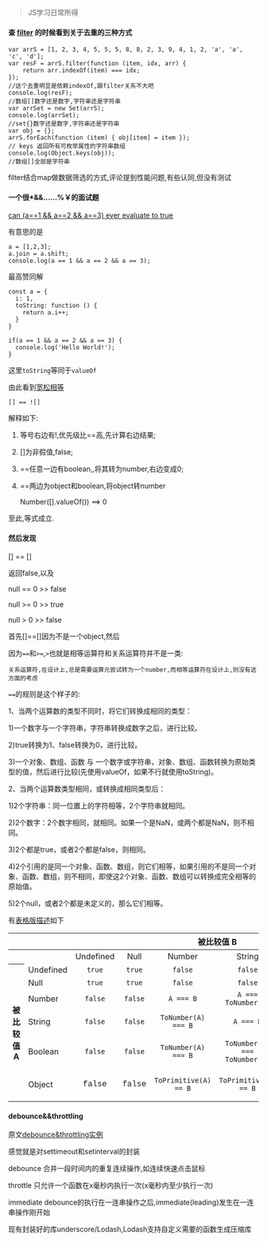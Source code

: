<blockquote>JS学习日常所得</blockquote>

#### 查 [filter](https://juejin.im/post/5a5f3eaf518825733201a6a7) 的时候看到关于去重的三种方式

    var arrS = [1, 2, 3, 4, 5, 5, 5, 8, 8, 2, 3, 9, 4, 1, 2, 'a', 'a', 'c', 'd'];
    var resF = arrS.filter(function (item, idx, arr) {
        return arr.indexOf(item) === idx;
    });
    //这个去重明显是依赖indexOf,跟filter关系不大吧
    console.log(resF);
    //数组[]数字还是数字,字符串还是字符串
    var arrSet = new Set(arrS);
    console.log(arrSet);
    //set{}数字还是数字,字符串还是字符串
    var obj = {};
    arrS.forEach(function (item) { obj[item] = item });
    // keys 返回所有可枚举属性的字符串数组
    console.log(Object.keys(obj));
    //数组[]全部是字符串

filter结合map做数据筛选的方式,评论提到性能问题,有些认同,但没有测试

#### 一个很*&&……%￥的面试题

[can (a==1 && a==2 && a==3) ever evaluate to true](https://stackoverflow.com/questions/48270127/can-a-1-a-2-a-3-ever-evaluate-to-true)

有意思的是

    a = [1,2,3];
    a.join = a.shift;
    console.log(a == 1 && a == 2 && a == 3);

最高赞同解

    const a = {
      i: 1,
      toString: function () {
        return a.i++;
      }
    }

    if(a == 1 && a == 2 && a == 3) {
      console.log('Hello World!');
    }

这里`toString`等同于`valueOf`

由此看到[宽松相等](https://www.zhihu.com/question/46943112/answer/122096589)

    [] == ![]

解释如下:
1. 等号右边有!,优先级比==高,先计算右边结果;
2. []为非假值,false;
3. ==任意一边有boolean,,将其转为number,右边变成0;
4. ==两边为object和boolean,将object转number

    Number([].valueOf()) ==> 0

至此,等式成立.

#### 然后发现

[] == []

返回false,以及

null == 0 >> false

null >= 0 >> true

null > 0 >> false

首先[]==[]因为不是一个object,然后

因为`==`和`>=`,`>`也就是相等运算符和关系运算符并不是一类:

    关系运算符,在设计上,总是需要运算元尝试转为一个number,而相等运算符在设计上,则没有这方面的考虑

`==`的规则是这个样子的:

1、当两个运算数的类型不同时，将它们转换成相同的类型：

1)一个数字与一个字符串，字符串转换成数字之后，进行比较。

2)true转换为1、false转换为0，进行比较。

3)一个对象、数组、函数 与 一个数字或字符串，对象、数组、函数转换为原始类型的值，然后进行比较(先使用valueOf，如果不行就使用toString)。

2、当两个运算数类型相同，或转换成相同类型后：

1)2个字符串：同一位置上的字符相等，2个字符串就相同。

2)2个数字：2个数字相同，就相同。如果一个是NaN，或两个都是NaN，则不相同。

3)2个都是true，或者2个都是false，则相同。

4)2个引用的是同一个对象、函数、数组，则它们相等，如果引用的不是同一个对象、函数、数组，则不相同，即使这2个对象、函数、数组可以转换成完全相等的原始值。

5)2个null，或者2个都是未定义的，那么它们相等。

有[表格版描述](https://developer.mozilla.org/zh-CN/docs/Web/JavaScript/Equality_comparisons_and_sameness)如下

<table class="standard-table">
 <thead>
  <tr>
   <th scope="row">&nbsp;</th>
   <th colspan="7" style="text-align: center;" scope="col">被比较值 B</th>
  </tr>
 </thead>
 <tbody>
  <tr>
   <th scope="row">&nbsp;</th>
   <td>&nbsp;</td>
   <td style="text-align: center;">Undefined</td>
   <td style="text-align: center;">Null</td>
   <td style="text-align: center;">Number</td>
   <td style="text-align: center;">String</td>
   <td style="text-align: center;">Boolean</td>
   <td style="text-align: center;">Object</td>
  </tr>
  <tr>
   <th colspan="1" rowspan="6" scope="row">被比较值 A</th>
   <td>Undefined</td>
   <td style="text-align: center;"><code>true</code></td>
   <td style="text-align: center;"><code>true</code></td>
   <td style="text-align: center;"><code>false</code></td>
   <td style="text-align: center;"><code>false</code></td>
   <td style="text-align: center;"><code>false</code></td>
   <td style="text-align: center;"><code>IsFalsy(B)</code></td>
  </tr>
  <tr>
   <td>Null</td>
   <td style="text-align: center;"><code>true</code></td>
   <td style="text-align: center;"><code>true</code></td>
   <td style="text-align: center;"><code>false</code></td>
   <td style="text-align: center;"><code>false</code></td>
   <td style="text-align: center;"><code>false</code></td>
   <td style="text-align: center;"><code>IsFalsy(B)</code></td>
  </tr>
  <tr>
   <td>Number</td>
   <td style="text-align: center;"><code>false</code></td>
   <td style="text-align: center;"><code>false</code></td>
   <td style="text-align: center;"><code>A === B</code></td>
   <td style="text-align: center;"><code>A === ToNumber(B)</code></td>
   <td style="text-align: center;"><code>A=== ToNumber(B) </code></td>
   <td style="text-align: center;"><code>A=== ToPrimitive(B)&nbsp;</code></td>
  </tr>
  <tr>
   <td>String</td>
   <td style="text-align: center;"><code>false</code></td>
   <td style="text-align: center;"><code>false</code></td>
   <td style="text-align: center;"><code>ToNumber(A) === B</code></td>
   <td style="text-align: center;"><code>A === B</code></td>
   <td style="text-align: center;"><code>ToNumber(A) === ToNumber(B)</code></td>
   <td style="text-align: center;"><code>ToPrimitive(B) == A</code></td>
  </tr>
  <tr>
   <td>Boolean</td>
   <td style="text-align: center;"><code>false</code></td>
   <td style="text-align: center;"><code>false</code></td>
   <td style="text-align: center;"><code>ToNumber(A) === B</code></td>
   <td style="text-align: center;"><code>ToNumber(A) === ToNumber(B)</code></td>
   <td style="text-align: center;"><code>A === B</code></td>
   <td style="text-align: center;">ToNumber(A) == ToPrimitive(B)</td>
  </tr>
  <tr>
   <td>Object</td>
   <td style="text-align: center;"><font face="Consolas, Liberation Mono, Courier, monospace">false</font></td>
   <td style="text-align: center;"><font face="Consolas, Liberation Mono, Courier, monospace">false</font></td>
   <td style="text-align: center;"><code>ToPrimitive(A) == B</code></td>
   <td style="text-align: center;"><code>ToPrimitive(A) == B</code></td>
   <td style="text-align: center;">ToPrimitive(A) == ToNumber(B)</td>
   <td style="text-align: center;">
    <p><code>A === B</code></p>
   </td>
  </tr>
 </tbody>
</table>


#### debounce&&throttling

原文[debounce&throttling实例](http://www.css88.com/archives/7010)

感觉就是对settimeout和setinterval的封装

debounce 合并一段时间内的重复连续操作,如连续快速点击鼠标

throttle 只允许一个函数在x毫秒内执行一次(x毫秒内至少执行一次)

immediate debounce的执行在一连串操作之后,immediate(leading)发生在一连串操作刚开始

现有封装好的库underscore/Lodash,Lodash支持自定义需要的函数生成压缩库